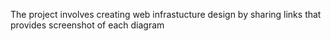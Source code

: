 The project involves creating web infrastucture design by sharing links that provides screenshot of each diagram
